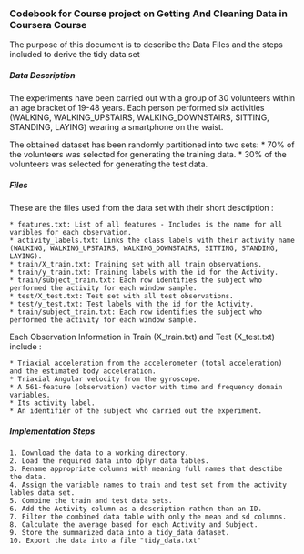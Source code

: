 
### Codebook for Course project on Getting And Cleaning Data in Coursera Course

 The purpose of this document is to describe the Data Files and the steps included to derive the tidy data set

##### Data Description
The experiments have been carried out with a group of 30 volunteers within an age bracket of 19-48 years. 
Each person performed six activities (WALKING, WALKING_UPSTAIRS, WALKING_DOWNSTAIRS, SITTING, STANDING, LAYING) wearing a smartphone on the waist. 
 
The obtained dataset has been randomly partitioned into two sets:
    * 70% of the volunteers was selected for generating the training data.
    * 30% of the volunteers was selected for generating the test data. 

##### Files
These are the files used from the data set with their short desctiption :

    * features.txt: List of all features - Includes is the name for all varibles for each observation.
    * activity_labels.txt: Links the class labels with their activity name (WALKING, WALKING_UPSTAIRS, WALKING_DOWNSTAIRS, SITTING, STANDING, LAYING).
    * train/X_train.txt: Training set with all train observations.
    * train/y_train.txt: Training labels with the id for the Activity.
    * train/subject_train.txt: Each row identifies the subject who performed the activity for each window sample. 
    * test/X_test.txt: Test set with all test observations.
    * test/y_test.txt: Test labels with the id for the Activity.
    * train/subject_train.txt: Each row identifies the subject who performed the activity for each window sample.

Each Observation Information in Train (X_train.txt) and Test (X_test.txt) include :

    * Triaxial acceleration from the accelerometer (total acceleration) and the estimated body acceleration. 
    * Triaxial Angular velocity from the gyroscope. 
    * A 561-feature (observation) vector with time and frequency domain variables. 
    * Its activity label. 
    * An identifier of the subject who carried out the experiment.

##### Implementation Steps
    1. Download the data to a working directory.
    2. Load the required data into dplyr data tables.
    3. Rename appropriate columns with meaning full names that desctibe the data.
    4. Assign the variable names to train and test set from the activity lables data set.
    5. Combine the train and test data sets.
    6. Add the Activity column as a description rathen than an ID.
    7. Filter the combined data table with only the mean and sd columns.
    8. Calculate the average based for each Activity and Subject.
    9. Store the summarized data into a tidy_data dataset.
    10. Export the data into a file "tidy_data.txt"





